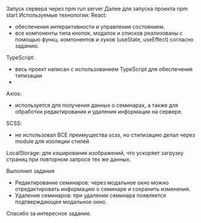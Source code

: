 Запуск сервера через npm run server
Далее для запуска проекта npm start
Используемые технологии:
React:
- обеспечения интерактивности и управления состоянием.
- все компоненты типа кнопок, модалок и списков реализованы с помощью функц. компонентов и хуков (useState, useEffect) согласно заданию.

TypeScript:
- весь проект написан с использованием TypeScript для обеспечения типизации
- 
Axios:
-  используется для получения данных о семинарах, а также для обработки редактирования и удаления информации на сервере.

SCSS:

- не использовал ВСЕ преимущества scss, но стилизацию делал через module  для изоляции стилей
  
LocalStorage:
 для кэширования изображений, что ускоряет загрузку страниц при повторном запросе тех же данных.


Выполнил задания 
 - Редактирование семинаров: через модальное окно можно отредактировать информацию о семинаре и сохранить изменения.
 - Удаление семинаров: при удалении семинара появляется подтверждающее модальное окно.

Спасибо за интересное задание.
